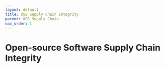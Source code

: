 ```yaml
---
layout: default
title: OSS Supply Chain Integrity
parent: OSS Supply Chain
nav_order: 1
---
```


# Open-source Software Supply Chain Integrity
